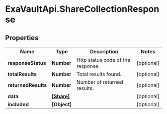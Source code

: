 # ExaVaultApi.ShareCollectionResponse

## Properties
Name | Type | Description | Notes
------------ | ------------- | ------------- | -------------
**responseStatus** | **Number** | Http status code of the response. | [optional] 
**totalResults** | **Number** | Total results found.  | [optional] 
**returnedResults** | **Number** | Number of returned results. | [optional] 
**data** | [**[Share]**](Share.md) |  | [optional] 
**included** | **[Object]** |  | [optional] 
